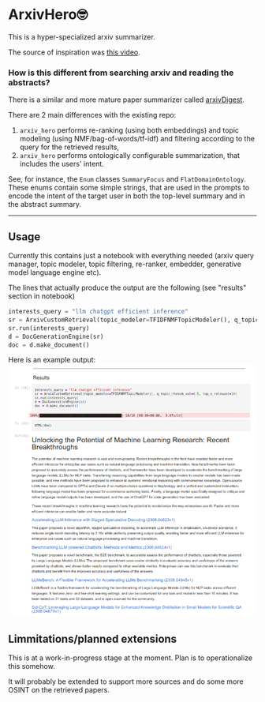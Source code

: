 # ArxivHero🤓

This is a hyper-specialized arxiv summarizer. 

The source of inspiration was [this video](https://youtu.be/u4CRHtjyHTI?t=3303).

### How is this different from searching arxiv and reading the abstracts?
There is a similar and more mature paper summarizer called [arxivDigest](https://github.com/AutoLLM/ArxivDigest).

There are 2 main differences with the existing repo:
1. `arxiv_hero` performs re-ranking (using both embeddings) and topic modeling (using NMF/bag-of-words/tf-idf) and filtering according to the query for the retrieved results,
2. `arxiv_hero` performs ontologically configurable summarization, that includes the users' intent. 

See, for instance, the `Enum` classes `SummaryFocus` and `FlatDomainOntology`. These enums contain some simple strings, that are used in the prompts 
to encode the intent of the target user in both the top-level summary and in the abstract summary. 

----
## Usage
Currently this contains just a notebook with everything needed (arxiv query manager, topic modeler, topic filtering, re-ranker, embedder, generative model language engine etc).

The lines that actually produce the output are the following (see "results" section in notebook)
```python
interests_query = "llm chatgpt efficient inference"
sr = ArxivCustomRetrieval(topic_modeler=TFIDFNMFTopicModeler(), q_topic_thresh_val=0.5, top_n_relevant=10)
sr.run(interests_query)
d = DocGenerationEngine(sr)
doc = d.make_document()
```

Here is an example output:
![alt-img](img/screenshot.png)

## Limmitations/planned extensions
This is at a work-in-progress stage at the moment. Plan is to operationalize this somehow. 

It will probably be extended to support more sources and do some more OSINT on the retrieved papers.



